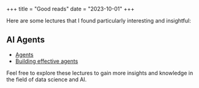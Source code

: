 +++
title = "Good reads"
date = "2023-10-01"
+++

Here are some lectures that I found particularly interesting and insightful:

## AI Agents
- [Agents](https://huyenchip.com/2025/01/07/agents.html)
- [Building effective agents](https://www.anthropic.com/research/building-effective-agents)

Feel free to explore these lectures to gain more insights and knowledge in the field of data science and AI.